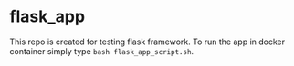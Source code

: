 # flask_app
This repo is created for testing flask framework.
To run the app in docker container simply type `bash flask_app_script.sh`.
